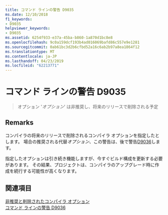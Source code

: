 ```yaml
---
title: コマンド ラインの警告 D9035
ms.date: 12/10/2018
f1_keywords:
- D9035
helpviewer_keywords:
- D9035
ms.assetid: 6254f933-e37a-45ba-b860-1a870d1bc8e8
ms.openlocfilehash: 9c0a159dcf193b4ad016069bafd86c557e9e1281
ms.sourcegitcommit: 0ab61bc3d2b6cfbd52a16c6ab2b97a8ea1864f12
ms.translationtype: MT
ms.contentlocale: ja-JP
ms.lasthandoff: 04/23/2019
ms.locfileid: "62213771"
---
```

# <a name="command-line-warning-d9035"></a>コマンド ラインの警告 D9035

> オプション '*オプション*' は非推奨し、将来のリリースで削除される予定

## <a name="remarks"></a>Remarks

コンパイラの将来のリリースで削除されるコンパイラ オプションを指定したとします。 場合の推奨される代替*オプション*、この警告は、後で警告[D9036](../../error-messages/tool-errors/command-line-warning-d9036.md)します。

指定したオプションは引き続き機能しますが、今すぐビルド構成を更新する必要があります。 その結果、プロジェクトは、コンパイラのアップグレード時に作成を続行する可能性が高くなります。

## <a name="see-also"></a>関連項目

[非推奨と削除されたコンパイラ オプション](../../build/reference/compiler-options-listed-by-category.md#deprecated-and-removed-compiler-options)<br/>
[コマンド ラインの警告 D9036](command-line-warning-d9036.md)